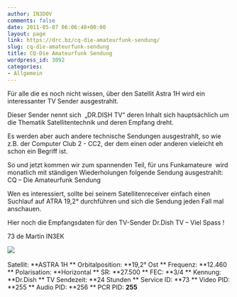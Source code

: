 ```yaml
---
author: IN3DOV
comments: false
date: 2011-05-07 06:06:48+00:00
layout: page
link: https://drc.bz/cq-die-amateurfunk-sendung/
slug: cq-die-amateurfunk-sendung
title: CQ-Die Amateurfunk Sendung
wordpress_id: 3092
categories:
- Allgemein
---
```


Für alle die es noch nicht wissen, über den Satellit Astra 1H wird ein interessanter TV Sender ausgestrahlt.

Dieser Sender nennt sich  „DR.DISH TV“ deren Inhalt sich hauptsächlich um die Thematik Satellitentechnik und deren Empfang dreht.

Es werden aber auch andere technische Sendungen ausgestrahlt, so wie z.B. der Computer Club 2 - CC2, der dem einen oder anderen vieleicht eh schon ein Begriff ist.

So und jetzt kommen wir zum spannenden Teil, für uns Funkamateure  wird monatlich mit ständigen Wiederholungen folgende Sendung ausgestrahlt: CQ – Die Amateurfunk Sendung

Wen es interessiert, sollte bei seinem Satellitenreceiver einfach einen Suchlauf auf ATRA 19,2° durchführen und sich die Sendung jeden Fall mal anschauen.

Hier noch die Empfangsdaten für den TV-Sender Dr.Dish TV – Viel Spass !

73 de Martin IN3EK

[![](https://drc.bz/wp-content/uploads/2011/05/dr-dish-tv.png)](https://drc.bz/wp-content/uploads/2011/05/dr-dish-tv.png) 

Satellit: **ASTRA 1H **
Orbitalposition: **19,2° Ost **
Frequenz: **12.460 **
Polarisation: **Horizontal **
SR: **27.500 **
FEC: **3/4 **
Kennung: **Dr.Dish **
TV Sendezeit: **24 Stunden **
Service ID: **73 **
Video PID: **255 **
Audio PID: **256 **
PCR PID: **255**
